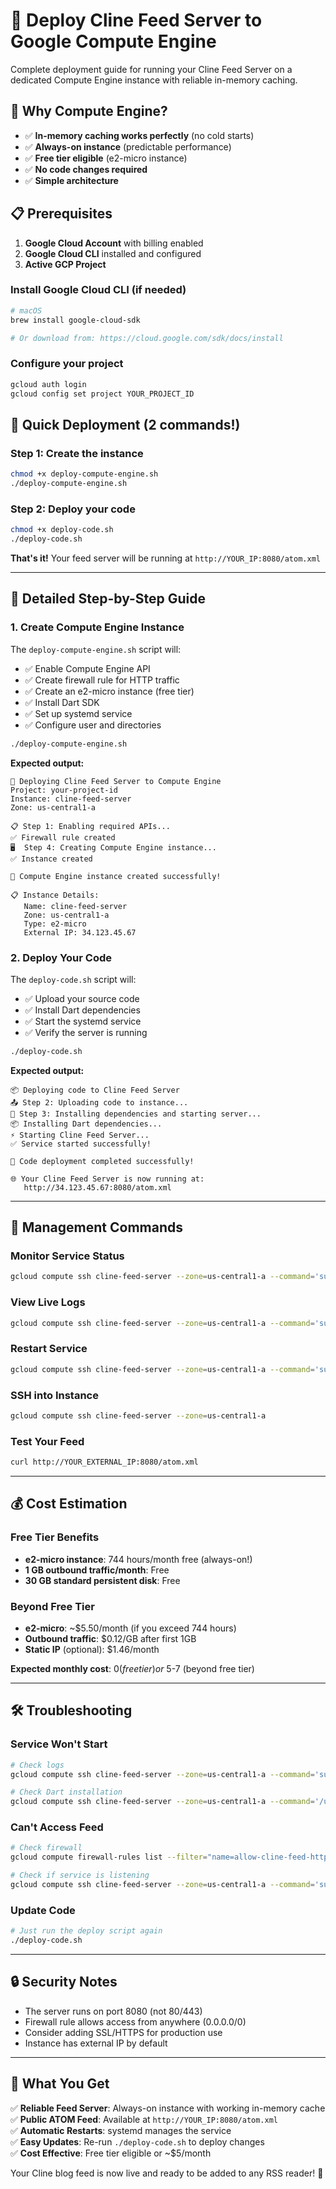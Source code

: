 # 🚀 Deploy Cline Feed Server to Google Compute Engine

Complete deployment guide for running your Cline Feed Server on a dedicated Compute Engine instance with reliable in-memory caching.

## 🎯 Why Compute Engine?

- ✅ **In-memory caching works perfectly** (no cold starts)
- ✅ **Always-on instance** (predictable performance)
- ✅ **Free tier eligible** (e2-micro instance)
- ✅ **No code changes required**
- ✅ **Simple architecture**

## 📋 Prerequisites

1. **Google Cloud Account** with billing enabled
2. **Google Cloud CLI** installed and configured
3. **Active GCP Project**

### Install Google Cloud CLI (if needed)
```bash
# macOS
brew install google-cloud-sdk

# Or download from: https://cloud.google.com/sdk/docs/install
```

### Configure your project
```bash
gcloud auth login
gcloud config set project YOUR_PROJECT_ID
```

## 🚀 Quick Deployment (2 commands!)

### Step 1: Create the instance
```bash
chmod +x deploy-compute-engine.sh
./deploy-compute-engine.sh
```

### Step 2: Deploy your code
```bash
chmod +x deploy-code.sh
./deploy-code.sh
```

**That's it!** Your feed server will be running at `http://YOUR_IP:8080/atom.xml`

---

## 📖 Detailed Step-by-Step Guide

### 1. Create Compute Engine Instance

The `deploy-compute-engine.sh` script will:
- ✅ Enable Compute Engine API
- ✅ Create firewall rule for HTTP traffic
- ✅ Create an e2-micro instance (free tier)
- ✅ Install Dart SDK
- ✅ Set up systemd service
- ✅ Configure user and directories

```bash
./deploy-compute-engine.sh
```

**Expected output:**
```
🚀 Deploying Cline Feed Server to Compute Engine
Project: your-project-id
Instance: cline-feed-server
Zone: us-central1-a

📋 Step 1: Enabling required APIs...
✅ Firewall rule created
🖥️  Step 4: Creating Compute Engine instance...
✅ Instance created

🎉 Compute Engine instance created successfully!

📋 Instance Details:
   Name: cline-feed-server
   Zone: us-central1-a
   Type: e2-micro
   External IP: 34.123.45.67
```

### 2. Deploy Your Code

The `deploy-code.sh` script will:
- ✅ Upload your source code
- ✅ Install Dart dependencies
- ✅ Start the systemd service
- ✅ Verify the server is running

```bash
./deploy-code.sh
```

**Expected output:**
```
📦 Deploying code to Cline Feed Server
📤 Step 2: Uploading code to instance...
🔧 Step 3: Installing dependencies and starting server...
📦 Installing Dart dependencies...
⚡ Starting Cline Feed Server...
✅ Service started successfully!

🎉 Code deployment completed successfully!

🌐 Your Cline Feed Server is now running at:
   http://34.123.45.67:8080/atom.xml
```

---

## 🔧 Management Commands

### Monitor Service Status
```bash
gcloud compute ssh cline-feed-server --zone=us-central1-a --command='sudo systemctl status cline-feed-server'
```

### View Live Logs
```bash
gcloud compute ssh cline-feed-server --zone=us-central1-a --command='sudo journalctl -u cline-feed-server -f'
```

### Restart Service
```bash
gcloud compute ssh cline-feed-server --zone=us-central1-a --command='sudo systemctl restart cline-feed-server'
```

### SSH into Instance
```bash
gcloud compute ssh cline-feed-server --zone=us-central1-a
```

### Test Your Feed
```bash
curl http://YOUR_EXTERNAL_IP:8080/atom.xml
```

---

## 💰 Cost Estimation

### Free Tier Benefits
- **e2-micro instance**: 744 hours/month free (always-on!)
- **1 GB outbound traffic/month**: Free
- **30 GB standard persistent disk**: Free

### Beyond Free Tier
- **e2-micro**: ~$5.50/month (if you exceed 744 hours)
- **Outbound traffic**: $0.12/GB after first 1GB
- **Static IP** (optional): $1.46/month

**Expected monthly cost**: $0 (free tier) or ~$5-7 (beyond free tier)

---

## 🛠️ Troubleshooting

### Service Won't Start
```bash
# Check logs
gcloud compute ssh cline-feed-server --zone=us-central1-a --command='sudo journalctl -u cline-feed-server --no-pager'

# Check Dart installation
gcloud compute ssh cline-feed-server --zone=us-central1-a --command='/usr/lib/dart/bin/dart --version'
```

### Can't Access Feed
```bash
# Check firewall
gcloud compute firewall-rules list --filter="name=allow-cline-feed-http"

# Check if service is listening
gcloud compute ssh cline-feed-server --zone=us-central1-a --command='sudo netstat -tlnp | grep 8080'
```

### Update Code
```bash
# Just run the deploy script again
./deploy-code.sh
```

---

## 🔒 Security Notes

- The server runs on port 8080 (not 80/443)
- Firewall rule allows access from anywhere (0.0.0.0/0)
- Consider adding SSL/HTTPS for production use
- Instance has external IP by default

---

## 🎉 What You Get

✅ **Reliable Feed Server**: Always-on instance with working in-memory cache  
✅ **Public ATOM Feed**: Available at `http://YOUR_IP:8080/atom.xml`  
✅ **Automatic Restarts**: systemd manages the service  
✅ **Easy Updates**: Re-run `./deploy-code.sh` to deploy changes  
✅ **Cost Effective**: Free tier eligible or ~$5/month  

Your Cline blog feed is now live and ready to be added to any RSS reader! 🎊